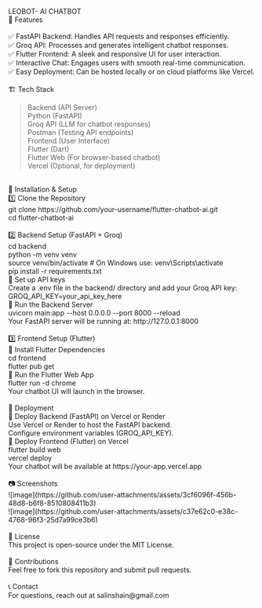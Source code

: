 LEOBOT- AI CHATBOT<br>
📌 Features<br>
<br>
✅ FastAPI Backend: Handles API requests and responses efficiently.<br>
✅ Groq API: Processes and generates intelligent chatbot responses.<br>
✅ Flutter Frontend: A sleek and responsive UI for user interaction.<br>
✅ Interactive Chat: Engages users with smooth real-time communication.<br>
✅ Easy Deployment: Can be hosted locally or on cloud platforms like Vercel.<br>
<br>
🏗️ Tech Stack<br>
>Backend (API Server)<br>
>Python (FastAPI)<br>
>Groq API (LLM for chatbot responses)<br>
>Postman (Testing API endpoints)<br>
>Frontend (User Interface)<br>
>Flutter (Dart)<br>
>Flutter Web (For browser-based chatbot)<br>
>Vercel (Optional, for deployment)<br>
<br>
🚀 Installation & Setup<br>
1️⃣ Clone the Repository<br>
git clone https://github.com/your-username/flutter-chatbot-ai.git<br>
cd flutter-chatbot-ai<br>
<br>
2️⃣ Backend Setup (FastAPI + Groq)<br>
cd backend<br>
python -m venv venv<br>
source venv/bin/activate  # On Windows use: venv\Scripts\activate<br>
pip install -r requirements.txt<br>
🔹 Set up API keys<br>
Create a .env file in the backend/ directory and add your Groq API key:<br>
GROQ_API_KEY=your_api_key_here<br>
🔹 Run the Backend Server<br>
uvicorn main:app --host 0.0.0.0 --port 8000 --reload<br>
Your FastAPI server will be running at: http://127.0.0.1:8000<br>
<br>
3️⃣ Frontend Setup (Flutter)<br>
🔹 Install Flutter Dependencies<br>
cd frontend<br>
flutter pub get<br>
🔹 Run the Flutter Web App<br>
flutter run -d chrome<br>
Your chatbot UI will launch in the browser.<br>
<br>
📡 Deployment<br>
🔹 Deploy Backend (FastAPI) on Vercel or Render<br>
Use Vercel or Render to host the FastAPI backend.<br>
Configure environment variables (GROQ_API_KEY).<br>
🔹 Deploy Frontend (Flutter) on Vercel<br>
flutter build web<br>
vercel deploy<br>
Your chatbot will be available at https://your-app.vercel.app<br>
<br>
📷 Screenshots<br>
![image](https://github.com/user-attachments/assets/3cf6096f-456b-48d8-b6f8-8510808411b3)<br>
![image](https://github.com/user-attachments/assets/c37e62c0-e38c-4768-96f3-25d7a99ce3b6)<br>
<br>
📜 License<br>
This project is open-source under the MIT License.<br>
<br>
🙌 Contributions<br>
Feel free to fork this repository and submit pull requests.<br>
<br>
📞 Contact<br>
For questions, reach out at salinshain@gmail.com<br>
